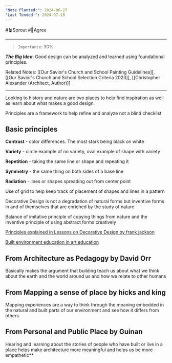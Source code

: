```yaml
---
"Note Planted:": 2024-06-27
"Last Tended:": 2024-07-18
---
```

#🪴Sprout  #🙂Agree
****
> `Importance`: 30%
 
***The Big Idea***: Good design can be analyzed and learned using foundational principles.

Related Notes: [[Our Savior's Church and School Painting Guidelines]], [[Our Savior's Church and School Selection Criteria 2023]], [[Christopher Alexander (Architect, Author)]]

****

Looking to history and nature are two places to help find inspiration as well as learn about what makes a good design. 

Principles are a framework to help refine and analyze not a blind checklist 

## Basic principles 
  
**Contrast** - color differences. The most stark being black on white 

**Variety** - circle example of no variety, oval example of shape with variety 
  
**Repetition** - taking the same line or shape and repeating it 

**Symmetry** - the same thing on both sides of a base line 

**Radiation** - lines or shapes spreading out from center point 

Use of grid to help keep track of placement of shapes and lines in a pattern 

Decorative Design is not a degradation of natural forms but inventive forms in and of themselves that are enriched by the study of nature

Balance of imitative principle of copying things from nature and the inventive principle of using abstract forms creatively 

[Principles explained in Lessons on Decorative Design by frank jackson](https://archive.org/details/lessonsondecorat00jackuoft)

[Built environment education in art education](https://archive.org/details/isbn_1890160059)

## From Architecture as Pedagogy by David Orr 

Basically makes the argument that building teach us about what we think about the earth and the world around us and how we relate to other humans
## From Mapping a sense of place by hicks and king

Mapping experiences are a way to think through the meaning embedded in the natural and built parts of our environment and see how it differs from others 
## From Personal and Public Place by Guinan

Hearing and learning about the stories of people who have built or live in a place helps make architecture more meaningful and helps us be more empathetic**